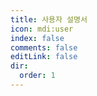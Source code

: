 ```yaml
---
title: 사용자 설명서
icon: mdi:user
index: false
comments: false
editLink: false
dir:
  order: 1
---
```


<Catalog base='/ko-kr/manual/' />
